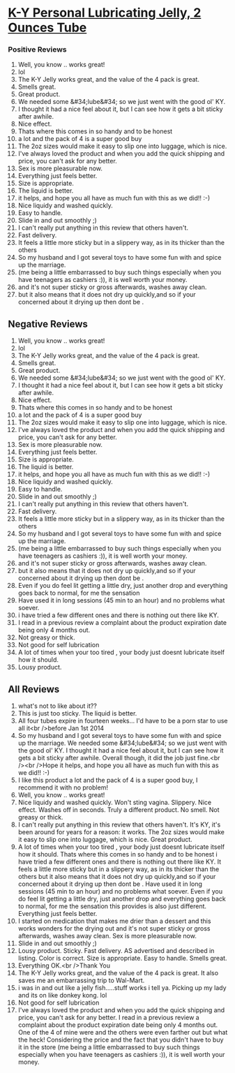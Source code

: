 # [K-Y Personal Lubricating Jelly, 2 Ounces Tube](https://products.checkmycream.com/products/K-Y-Personal-Lubricating-Jelly-2-Ounces-Tube.html)

### Positive Reviews

<ol>
      <li>Well, you know .. works great!</li>
      <li>lol</li>
      <li>The K-Y Jelly works great, and the value of the 4 pack is great.</li>
      <li>Smells great.</li>
      <li>Great product.</li>
      <li>We needed some &amp;#34;lube&amp;#34; so we just went with the good ol&#x27; KY.  </li>
      <li>I thought it had a nice feel about it, but I can see how it gets a bit sticky after awhile.  </li>
      <li>Nice effect.  </li>
      <li>Thats where this comes in so handy and to be honest</li>
      <li>a lot and the pack of 4 is a super good buy</li>
      <li>The 2oz sizes would make it easy to slip one into luggage, which is nice.  </li>
      <li>I&#x27;ve always loved the product and when you add the quick shipping and price, you can&#x27;t ask for any better.  </li>
      <li>Sex is more pleasurable now.</li>
      <li>Everything just feels better.</li>
      <li>Size is appropriate.</li>
      <li>The liquid is better.</li>
      <li>it helps, and hope you all have as much fun with this as we did!! :-)</li>
      <li>Nice liquidy and washed quickly.  </li>
      <li>Easy to handle.</li>
      <li>Slide in and out smoothly ;)</li>
      <li>I can&#x27;t really put anything in this review that others haven&#x27;t.  </li>
      <li>Fast delivery.</li>
      <li>It feels a little more sticky but in a slippery way, as in its thicker than the others</li>
      <li>So my husband and I got several toys to have some fun with and spice up the marriage.</li>
      <li>(me being a little embarrassed to buy such things especially when you have teenagers as cashiers :)), it is well worth your money.</li>
      <li>and it&#x27;s not super sticky or gross afterwards, washes away clean.</li>
      <li>but it also means that it does not dry up quickly,and so if your concerned about it drying up then dont be .</li>
</ol>


<h2>Negative Reviews</h2>
<ol>
<li> Well, you know .. works great!</li>
<li> lol</li>
<li> The K-Y Jelly works great, and the value of the 4 pack is great.</li>
<li> Smells great.</li>
<li> Great product.</li>
<li> We needed some &amp;#34;lube&amp;#34; so we just went with the good ol&#x27; KY.  </li>
<li> I thought it had a nice feel about it, but I can see how it gets a bit sticky after awhile.  </li>
<li> Nice effect.  </li>
<li> Thats where this comes in so handy and to be honest</li>
<li> a lot and the pack of 4 is a super good buy</li>
<li> The 2oz sizes would make it easy to slip one into luggage, which is nice.  </li>
<li> I&#x27;ve always loved the product and when you add the quick shipping and price, you can&#x27;t ask for any better.  </li>
<li> Sex is more pleasurable now.</li>
<li> Everything just feels better.</li>
<li> Size is appropriate.</li>
<li> The liquid is better.</li>
<li> it helps, and hope you all have as much fun with this as we did!! :-)</li>
<li> Nice liquidy and washed quickly.  </li>
<li> Easy to handle.</li>
<li> Slide in and out smoothly ;)</li>
<li> I can&#x27;t really put anything in this review that others haven&#x27;t.  </li>
<li> Fast delivery.</li>
<li> It feels a little more sticky but in a slippery way, as in its thicker than the others</li>
<li> So my husband and I got several toys to have some fun with and spice up the marriage.</li>
<li> (me being a little embarrassed to buy such things especially when you have teenagers as cashiers :)), it is well worth your money.</li>
<li> and it&#x27;s not super sticky or gross afterwards, washes away clean.</li>
<li> but it also means that it does not dry up quickly,and so if your concerned about it drying up then dont be .</li>
<li> Even if you do feel lit getting a little dry, just another drop and everything goes back to normal, for me the sensation</li>
<li> Have used it in long sessions (45 min to an hour) and no problems what soever.</li>
<li> i have tried a few different ones and there is nothing out there like KY.</li>
<li> I read in a previous review a complaint about the product expiration date being only 4 months out.  </li>
<li> Not greasy or thick.</li>
<li> Not good for self lubrication</li>
<li> A lot of times when your too tired , your body just doesnt lubricate itself how it should.</li>
<li> Lousy product.</li>
</ol>

<h2>All Reviews</h2>

<ol>
    <li> what&#x27;s not to like about it??</li>
    <li> This is just too sticky. The liquid is better.</li>
    <li> All four tubes expire in fourteen weeks... I&#x27;d have to be a porn star to use all it&lt;br /&gt;before Jan 1st  2014</li>
    <li> So my husband and I got several toys to have some fun with and spice up the marriage. We needed some &amp;#34;lube&amp;#34; so we just went with the good ol&#x27; KY.  I thought it had a nice feel about it, but I can see how it gets a bit sticky after awhile.  Overall though, it did the job just fine.&lt;br /&gt;&lt;br /&gt;Hope it helps, and hope you all have as much fun with this as we did!! :-)</li>
    <li> I like this product a lot and the pack of 4 is a super good buy, I recommend it with no problem!</li>
    <li> Well, you know .. works great!</li>
    <li> Nice liquidy and washed quickly.  Won&#x27;t sting vagina.  Slippery.  Nice effect.  Washes off in seconds.  Truly a different product.  No smell.  Not greasy or thick.</li>
    <li> I can&#x27;t really put anything in this review that others haven&#x27;t.  It&#x27;s KY, it&#x27;s been around for years for a reason: it works.  The 2oz sizes would make it easy to slip one into luggage, which is nice.  Great product.</li>
    <li> A lot of times when your too tired , your body just doesnt lubricate itself how it should. Thats where this comes in so handy and to be honest i have tried a few different ones and there is nothing out there like KY. It feels a little more sticky but in a slippery way, as in its thicker than the others but it also means that it does not dry up quickly,and so if your concerned about it drying up then dont be . Have used it in long sessions (45 min to an hour) and no problems what soever. Even if you do feel lit getting a little dry, just another drop and everything goes back to normal, for me the sensation this provides is also just different. Everything just feels better.</li>
    <li> I started on medication that makes me drier than a dessert and this works wonders for the drying out and it&#x27;s not super sticky or gross afterwards, washes away clean. Sex is more pleasurable now.</li>
    <li> Slide in and out smoothly ;)</li>
    <li> Lousy product. Sticky. Fast delivery. AS advertised and described in listing. Color is correct. Size is appropriate. Easy to handle. Smells great.</li>
    <li> Everything OK.&lt;br /&gt;Thank You</li>
    <li> The K-Y Jelly works great, and the value of the 4 pack is great. It also saves me an embarrassing trip to Wal-Mart.</li>
    <li> i was in and out like a jelly fish.....stuff works i tell ya. Picking up my lady and its on like donkey kong. lol</li>
    <li> Not good for self lubrication</li>
    <li> I&#x27;ve always loved the product and when you add the quick shipping and price, you can&#x27;t ask for any better.  I read in a previous review a complaint about the product expiration date being only 4 months out.  One of the 4 of mine were and the others were even farther out but what the heck!  Considering the price and the fact that you didn&#x27;t have to buy it in the store (me being a little embarrassed to buy such things especially when you have teenagers as cashiers :)), it is well worth your money.</li>
</ol>




